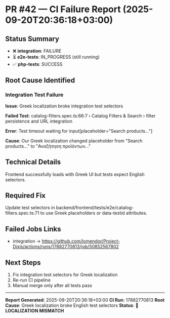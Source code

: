 # PR #42 — CI Failure Report (2025-09-20T20:36:18+03:00)

## Status Summary
- ❌ **integration**: FAILURE
- ⏳ **e2e-tests**: IN_PROGRESS (still running) 
- ✅ **php-tests**: SUCCESS

## Root Cause Identified

### Integration Test Failure
**Issue**: Greek localization broke integration test selectors

**Failed Test**: catalog-filters.spec.ts:66:7 › Catalog Filters & Search › filter persistence and URL integration

**Error**: Test timeout waiting for input[placeholder="Search products..."]

**Cause**: Our Greek localization changed placeholder from "Search products..." to "Αναζήτηση προϊόντων..."

## Technical Details
Frontend successfully loads with Greek UI but tests expect English selectors.

## Required Fix
Update test selectors in backend/frontend/tests/e2e/catalog-filters.spec.ts:71 to use Greek placeholders or data-testid attributes.

## Failed Jobs Links
- integration → https://github.com/lomendor/Project-Dixis/actions/runs/17882770813/job/50852567802

## Next Steps
1. Fix integration test selectors for Greek localization
2. Re-run CI pipeline  
3. Manual merge only after all tests pass

---
**Report Generated**: 2025-09-20T20:36:18+03:00
**CI Run**: 17882770813
**Root Cause**: Greek localization broke English test selectors
**Status**: 🔴 **LOCALIZATION MISMATCH**
